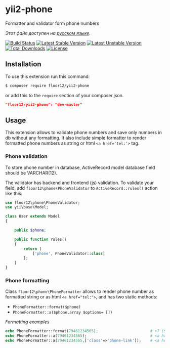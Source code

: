 # yii2-phone

Formatter and validator form phone numbers

*Этот файл доступен на [русском языке](README_RU.md).*

[![Build Status](https://travis-ci.org/floor12/yii2-phone.svg?branch=master)](https://travis-ci.org/floor12/yii2-phone)
[![Latest Stable Version](https://poser.pugx.org/floor12/yii2-phone/v/stable)](https://packagist.org/packages/floor12/yii2-phone)
[![Latest Unstable Version](https://poser.pugx.org/floor12/yii2-phone/v/unstable)](https://packagist.org/packages/floor12/yii2-phone)
[![Total Downloads](https://poser.pugx.org/floor12/yii2-phone/downloads)](https://packagist.org/packages/floor12/yii2-phone)
[![License](https://poser.pugx.org/floor12/yii2-phone/license)](https://packagist.org/packages/floor12/yii2-phone)

## Installation

To use this extension run this command:

 ```bash
 $ composer require floor12/yii2-phone
 ```
or add this to the `require` section of your composer.json.
 ```json
 "floor12/yii2-phone": "dev-master"
 ```
 

## Usage
This extension allows to validate phone numbers and save only numbers in db without any formatting. 
It also include simple formatter to render formatted phone numbers as string or html `<a href='tel:'>` tag.

### Phone validation
To store phone number in database, ActiveRecord model database field should be VARCHAR(12).

The validator has backend and frontend (js) validation.
To validate your field, add `floor12\phone\PhoneValidator` to `ActiveRecord::rules()` action like this:

```php
use floor12\phone\PhoneValidator;
use yii\base\Model;

class User extends Model
{

    public $phone;

    public function rules()
    {
        return [
            ['phone', PhoneValidator::class]
        ];
    }
}
``` 


### Phone formatting

Class `floor12\phone\PhoneFormatter` allows to render phone number as formatted string or as html `<a href="tel:">`, and has two static
 methods: 
- `PhoneFormatter::format($phone)`
- `PhoneFormatter::a($phone,array $options= [])`

*Formatting examples*

```php
echo PhoneFormatter::format(79461234565);                       # +7 (946) 123-45-65
echo PhoneFormatter::a(79461234565);                            # <a href='tel:+79461234565'>+7 (946) 123-45-65</a>
echo PhoneFormatter::a(79461234565,['class'=>'phone-link']);    # <a href='tel:+79461234565' class='phone-link'>+7 (946) 123-45-65</a>
``` 




